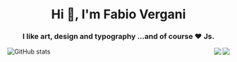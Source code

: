 <h1 align="center">Hi 👋, I'm Fabio Vergani</h1>
<h3 align="center">I like art, design and typography ...and of course ❤️ Js.</h3>

<img align="right" src="https://gpvc.arturio.dev/FabioVergani">
<img align="right" src="https://img.shields.io/badge/-LinkedIn-blue?style=flat&logo=Linkedin&logoColor=white&link=https://www.linkedin.com/in/sviluppatorefrontend/">
    

![GitHub stats](https://github-readme-stats.vercel.app/api?username=FabioVergani&show_icons=true)




<!--
#### Some things you may find interesting in my repos:
<table width="90%>
<tr>
  <td valign="top" width="33%">

    ### A

    [aaa](https://github.com/x/y/z)

    More [recent releases](https://github.com/x/y/z)

  </td>
  <td valign="top" width="34%">

    ### B

    [aaa](https://github.com/x/y/z)

    More [recent releases](https://github.com/x/y/z)

  </td>
  <td valign="top" width="33%">

    ### C

    [aaa](https://github.com/x/y/z)

    More [recent releases](https://github.com/x/y/z)

  </td>
  </tr>
</table>
-->

<!--
## A
- [xx](https://github.com/xx)
  <details>
    <summary>lorem</summary>
    ipsum
  </details>
- [xx](https://github.com/xx)
  <details>
    <summary>lorem</summary>
    ipsum
  </details>
-->


<!--
<div align="center">
[![][logo-url]][repo-url]  
</div>
[logo-url]: https://raw.githubusercontent.com/xx/files/xx/logo.svg
-->
